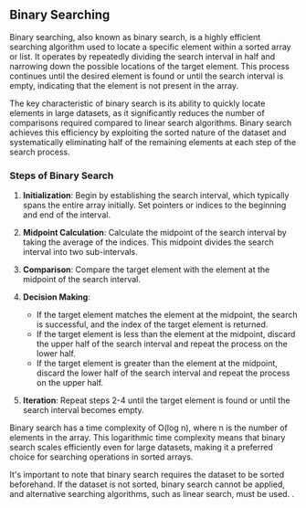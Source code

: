 ## Binary Searching

Binary searching, also known as binary search, is a highly efficient searching algorithm used to locate a specific element within a sorted array or list. It operates by repeatedly dividing the search interval in half and narrowing down the possible locations of the target element. This process continues until the desired element is found or until the search interval is empty, indicating that the element is not present in the array.

The key characteristic of binary search is its ability to quickly locate elements in large datasets, as it significantly reduces the number of comparisons required compared to linear search algorithms. Binary search achieves this efficiency by exploiting the sorted nature of the dataset and systematically eliminating half of the remaining elements at each step of the search process.

### Steps of Binary Search

1. **Initialization**: Begin by establishing the search interval, which typically spans the entire array initially. Set pointers or indices to the beginning and end of the interval.

2. **Midpoint Calculation**: Calculate the midpoint of the search interval by taking the average of the indices. This midpoint divides the search interval into two sub-intervals.

3. **Comparison**: Compare the target element with the element at the midpoint of the search interval.

4. **Decision Making**:
    - If the target element matches the element at the midpoint, the search is successful, and the index of the target element is returned.
    - If the target element is less than the element at the midpoint, discard the upper half of the search interval and repeat the process on the lower half.
    - If the target element is greater than the element at the midpoint, discard the lower half of the search interval and repeat the process on the upper half.

5. **Iteration**: Repeat steps 2-4 until the target element is found or until the search interval becomes empty.

Binary search has a time complexity of O(log n), where n is the number of elements in the array. This logarithmic time complexity means that binary search scales efficiently even for large datasets, making it a preferred choice for searching operations in sorted arrays.

It's important to note that binary search requires the dataset to be sorted beforehand. If the dataset is not sorted, binary search cannot be applied, and alternative searching algorithms, such as linear search, must be used.
.
